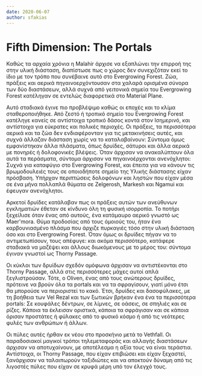 ```yaml
---
date: 2020-06-07
author: sfakias
---
```

# Fifth Dimension: The Portals

Καθώς τα αρχαία χρόνια η Malahir άρχισε να εξαπλώνει την επιρροή της στην
υλική διάσταση, διαπίστωσε πως ο χώρος δεν συνεχιζόταν εκεί το ίδιο με τον
τρόπο που συνέβαινε αυτό στο Evergrowing Forest. Ζώα, πράξεις και αερικά
πηγαινοερχόντουσαν στα χαλαρά ορισμένα σύνορα των δύο διαστάσεων, αλλά συχνά
από γειτονικά σημεία του Evergrowing Forest κατέληγαν σε εντελώς διαφορετικά
στο Material Plane.



Αυτό σταδιακά έγινε πιο προβλέψιμο καθώς οι εποχές και το κλίμα
σταθεροποιήθηκε. Από ζεστό ή τροπικό σημείο του Evergrowing Forest κατέληγε
κανείς σε αντίστοιχα τροπικό δάσος κοντά στον Ισημερινό, και αντίστοιχα για
εύκρατες και πολικές περιοχές. Οι πράξεις, τα περισσότερα αερικά και τα ζώα
δεν ενδιαφέρονταν για τις μετακινήσεις αυτές, και συχνά άλλαζαν διάσταση χωρίς
να το καταλαβαίνουν: Σύντομα όμως εμφανίστηκαν άλλα πλάσματα, όπως δρυίδες,
σάτυροι και άλλα αερικά με πονηρές ή δολοφονικές βλέψεις. Όταν άρχισαν να
ανακαλύπτουν όλα αυτά τα περάσματα, σύντομα άρχισαν να πηγαινοέρχονται
ανενόχλητοι: Συχνά για καταφύγιο στο Evergrowing Forest, και έπειτα για να
κάνουν τις βρωμοδουλειές τους σε οποιοδήποτε σημείο της Υλικής διάστασης είχαν
πρόσβαση. Υπήρχαν περιπτώσεις δολοφόνων και ληστών που είχαν μέσα σε ένα μήνα
πολλαπλά θύματα σε Zelgerosh, Markesh και Νgamui και έφευγαν ανενόχλητοι.



Αρκετοί δρυίδες κατάλαβαν πως οι πράξεις αυτών των ανεύθυνων εγκληματιών
έθεταν σε κίνδυνο όλη τη φυσική ισορροπία. Το ποτήρι ξεχείλισε όταν ένας από
αυτούς, ένα κατάμαυρο αερικό γνωστό ως Maer'mora. Θύμα προδοσίας από τους
όμοιούς του, ήταν ένα καρβουνιασμένο πλάσμα που άρχιζε πυρκαγιές τόσο στην
υλική διάσταση όσο και στο Evergrowing Forest. Όταν όμως οι δρυίδες πήγαν να
το αντιμετωπίσουν, τους απέφυγε: και ακόμα περισσότερο, κατάφερε σταδιακά να
μαζέψει και άλλους διωκόμενους με το μέρος του: σύντομα έγιναν γνωστοί ως
Thorny Passage.



Οι κύκλοι των δρυίδων σχεδόν ομόφωνα άρχισαν να αντιστέκονται στο Thorny
Passage, αλλά στις περισσότερες μάχες αυτοί απλά ξεγλιστρούσαν. Τότε, ο
Oliven, ένας από τους ανώτερους δρυίδες, πρότεινε να βρούν όλα τα portals και
να τα σφραγίσουν, γιατί μόνο έτσι θα μπορούσε να περιοριστεί το κακό. Έτσι,
δρυίδες και δασοφύλακες, με τη βοήθεια των Vel Rezal και των ξωτικών βρήκαν
ένα ένα τα περισσότερα portals: Σε κουφάλες δέντρων, σε λίμνες, σε οάσεις, σε
σπηλιές και σε ρίζες. Κάποια τα έκλεισαν οριστικά, κάποια τα σφράγισαν και σε
κάποια όρισαν προστάτες ή φύλακες από το φυσικό κόσμο ή από τις νεότερες φυλές
των ανθρώπων ή άλλων.



Οι πύλες αυτές ήρθαν εκ νέου στο προσκήνιο μετά το Vethfall. Οι παραδοσιακοί
μαγικοί τρόποι τηλεμεταφοράς και αλλαγής διαστάσεων άρχισαν να αποτυχαίνουν,
με αποτέλεσμα η αξία τους να είναι τεράστια. Αντίστοιχα, οι  Thorny Passage,
που είχαν επιβιώσει και είχαν ξεχαστεί, ξανάρχισαν να ταλαιπωρούν ταξιδιώτες
και να αποκτούν δύναμη από τις λιγοστές πύλες που είχαν σε κρυφά μέρη υπό τον
έλεγχό τους.

